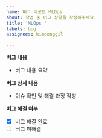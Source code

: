 ```yaml
---
name: 버그 리포트 MLOps
about: 작업 중 버그 상황을 작성해주세요.
title: 'MLOps '
labels: bug
assignees: kimdonggil

---
```


**버그 내용**
- 버그 내용 요약

**버그 상세 내용**
- 이슈 확인 및 해결 과정 작성

**버그 해결 여부**
- [x] 버그 해결 완료
- [ ] 버그 미해결
